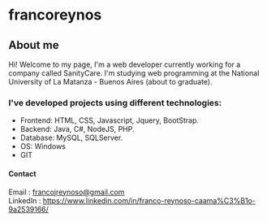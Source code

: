 # francoreynos
## About me
Hi! Welcome to my page, I'm a web developer currently working for a company called SanityCare.
I'm studying web programming at the National University of La Matanza - Buenos Aires (about to graduate).

### I've developed projects using different technologies:
* Frontend: HTML, CSS, Javascript, Jquery, BootStrap.
* Backend: Java, C#, NodeJS, PHP.
* Database: MySQL, SQLServer.
* OS: Windows
* GIT

#### Contact
Email : francojreynoso@gmail.com <br>
LinkedIn : https://www.linkedin.com/in/franco-reynoso-caama%C3%B1o-9a2539166/
